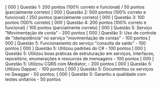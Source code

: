 [ 000 ] Questão 1: 200 pontos (100% correto e funcional) / 50 pontos (parcialmente correto)
[ 000 ] Questão 2: 500 pontos (100% correto e funcional) / 250 pontos (parcialmente correto)
[ 000 ] Questão 3: 100 pontos (100% correto)
[ 000 ] Questão 4: 200 pontos (100% correto e funcional) / 100 pontos (parcialmente correto)
[ 000 ] Questão 5: Serviço "Movimentação de conta" - 200 pontos
[ 000 ] Questão 5: Uso de controle de "idempotência" no serviço "movimentação de contas" - 100 pontos
[ 000 ] Questão 5: Funcionamento do serviço "consulta de saldo" - 100 pontos
[ 000 ] Questão 5: Utilizou padrões do C# - 100 pontos
[ 000 ] Questão 5: Utilizou boas práticas de estruturação em serviços, interfaces, repositório, enumerações e resources de mensagens - 100 pontos
[ 000 ] Questão 5: Utilizou CQRS com Mediator; - 200 pontos
[ 000 ] Questão 5: Utilizou Dapper; - 100 pontos
[ 000 ] Questão 5: Documentou os serviços no Swagger - 50 pontos;
[ 000 ] Questão 5: Garantiu a qualidade com testes unitários - 50 pontos
